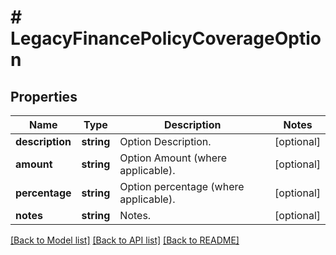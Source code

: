 # # LegacyFinancePolicyCoverageOption

## Properties

Name | Type | Description | Notes
------------ | ------------- | ------------- | -------------
**description** | **string** | Option Description. | [optional]
**amount** | **string** | Option Amount (where applicable). | [optional]
**percentage** | **string** | Option percentage (where applicable). | [optional]
**notes** | **string** | Notes. | [optional]

[[Back to Model list]](../../README.md#models) [[Back to API list]](../../README.md#endpoints) [[Back to README]](../../README.md)

